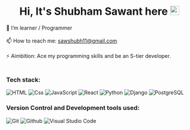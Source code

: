<h1 align="center">
  Hi, It's Shubham Sawant here <img src="https://media.giphy.com/media/hvRJCLFzcasrR4ia7z/giphy.gif" width="25px" height="25px">
</h1>

🌱 I’m learner / Programmer
<br>
<br>
📫 How to reach me: sawshubh11@gmail.com
<br>
<br>
⚡ Aimbition: Ace my programming skills and be an S-tier developer. 
<br>
<br>

### Tech stack:
<p>
<img alt="HTML" src="https://img.shields.io/badge/HTML-E34F26?logo=html5&logoColor=white&style=flat" />
<img alt="Css" src="https://img.shields.io/badge/CSS-1572B6?logo=css3&logoColor=white&style=flat" />
<img alt="JavaScript" src="https://img.shields.io/badge/JavaScript-F7DF1E?logo=javascript&logoColor=white&style=flat" />
<img alt="React" src="https://img.shields.io/badge/React-61DAFB?logo=react&logoColor=white&style=flat" />
<img alt="Python" src="https://img.shields.io/badge/Python-3776AB?style=for-the-badge&logo=python&logoColor=white&style=flat" />
<img alt="Django" src="https://img.shields.io/badge/Django-092E20?style=for-the-badge&logo=django&logoColor=white&style=flat" />
<img alt="PostgreSQL" src="https://img.shields.io/badge/PostgreSQL-336791?logo=postgresql&logoColor=white&style=flat" />
</p>

### Version Control and Development tools used:
<p>
<img alt="Git" src="https://img.shields.io/badge/Git-F05032?style=for-the-badge&logo=git&logoColor=white&style=flat" />
<img alt="Github" src="https://img.shields.io/badge/Github-181717?style=for-the-badge&logo=github&logoColor=white&style=flat" />
<img alt="Visual Studio Code" src="https://img.shields.io/badge/Visual Studio Code-007ACC?logo=visual+studio+code&logoColor=white&style=flat" />
</p>

